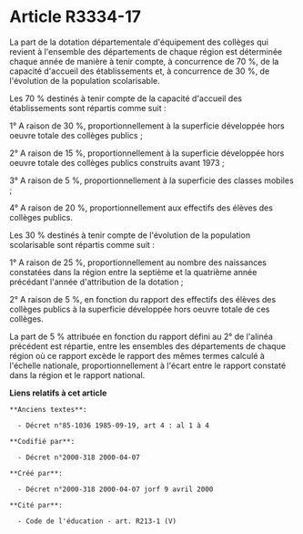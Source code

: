 # Article R3334-17

La part de la dotation départementale d'équipement des collèges qui revient à l'ensemble des départements de chaque région
est déterminée chaque année de manière à tenir compte, à concurrence de 70 %, de la capacité d'accueil des établissements et,
à concurrence de 30 %, de l'évolution de la population scolarisable.

Les 70 % destinés à tenir compte de la capacité d'accueil des établissements sont répartis comme suit :

1° A raison de 30 %, proportionnellement à la superficie développée hors oeuvre totale des collèges publics ;

2° A raison de 15 %, proportionnellement à la superficie développée hors oeuvre totale des collèges publics construits avant
1973 ;

3° A raison de 5 %, proportionnellement à la superficie des classes mobiles ;

4° A raison de 20 %, proportionnellement aux effectifs des élèves des collèges publics.

Les 30 % destinés à tenir compte de l'évolution de la population scolarisable sont répartis comme suit :

1° A raison de 25 %, proportionnellement au nombre des naissances constatées dans la région entre la septième et la quatrième
année précédant l'année d'attribution de la dotation ;

2° A raison de 5 %, en fonction du rapport des effectifs des élèves des collèges publics à la superficie développée hors
oeuvre totale de ces collèges.

La part de 5 % attribuée en fonction du rapport défini au 2° de l'alinéa précédent est répartie, entre les ensembles des
départements de chaque région où ce rapport excède le rapport des mêmes termes calculé à l'échelle nationale,
proportionnellement à l'écart entre le rapport constaté dans la région et le rapport national.

**Liens relatifs à cet article**

	**Anciens textes**:

	  - Décret n°85-1036 1985-09-19, art 4 : al 1 à 4

	**Codifié par**:

	  - Décret n°2000-318 2000-04-07

	**Créé par**:

	  - Décret n°2000-318 2000-04-07 jorf 9 avril 2000

	**Cité par**:

	  - Code de l'éducation - art. R213-1 (V)
